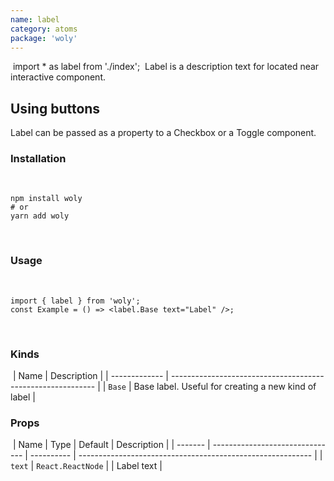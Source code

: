 ```yaml
---
name: label
category: atoms
package: 'woly'
---
```


​
import \* as label from './index';
​
Label is a description text for located near interactive component.
​

## Using buttons

Label can be passed as a property to a Checkbox or a Toggle component.
​

### Installation

​

```shell
npm install woly
# or
yarn add woly
```

​

### Usage

​

```tsx
import { label } from 'woly';
const Example = () => <label.Base text="Label" />;
```

​

### Kinds

​
| Name | Description |
| ------------- | ----------------------------------------------------------- |
| `Base` | Base label. Useful for creating a new kind of label |

### Props

​
| Name | Type | Default | Description |
| ------- | ------------------------------- | ---------- | ---------------------------------------------------------- |
| `text` | `React.ReactNode` | | Label text |
